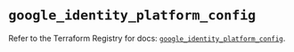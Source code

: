 # `google_identity_platform_config`

Refer to the Terraform Registry for docs: [`google_identity_platform_config`](https://registry.terraform.io/providers/hashicorp/google/6.49.3/docs/resources/identity_platform_config).
